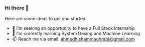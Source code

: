### Hi there 👋

Here are some ideas to get you started:

- 🔭 I’m seeking an opportunity to have a Full Stack Internship
- 🌱 I’m currently learning System Desing and Machine Learning
- 📫 Reach me via email: ahmedhishammaghrabi@gmail.com
